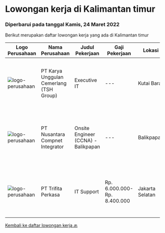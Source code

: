 
  # Lowongan kerja di Kalimantan timur

  ### Diperbarui pada tanggal Kamis, 24 Maret 2022

  Berikut merupakan daftar lowongan kerja yang ada di Kalimantan timur

  |Logo Perusahaan | Nama Perusahaan | Judul Pekerjaan | Gaji Pekerjaan | Lokasi | Deskripsi | Tanggal diunggah | Pranala |
  | -------------- | --------------- | --------------- | --------- | --------- | -------------- | ------- | ----------- |
  |![logo-perusahaan](https://image-service-cdn.seek.com.au/31bf3b7463dda7b016768aa96dbddf9149e67f52/ee4dce1061f3f616224767ad58cb2fc751b8d2dc)|PT Karya Unggulan Cemerlang (TSH Group)|Executive IT|---|Kutai Barat|Candidate must possess at least a Bachelor's Degree, Computer Science/Information Technology or equivalent. Able to do internet point to point...|Senin, 21 Maret 2022|https://www.jobstreet.co.id/id/job/executive-it-3828389?token=0~78433ba0-e347-4386-9631-5e1abdd6c1ab&sectionRank=1&jobId=jobstreet-id-job-3828389|
|![logo-perusahaan](https://image-service-cdn.seek.com.au/faf1379cb2f8ff5c87162dc20c60c0d2f63dba1c/ee4dce1061f3f616224767ad58cb2fc751b8d2dc)|PT Nusantara Compnet Integrator|Onsite Engineer (CCNA) - Balikpapan|---|Balikpapan|Job Descriptions : Analyze customer needs Provide solutions and give recommendations to the customer according to their needs Preventive and...|Rabu, 23 Maret 2022|https://www.jobstreet.co.id/id/job/onsite-engineer-ccna-balikpapan-3813070?token=0~78433ba0-e347-4386-9631-5e1abdd6c1ab&sectionRank=2&jobId=jobstreet-id-job-3813070|
|![logo-perusahaan](https://image-service-cdn.seek.com.au/1a66e14d6c9695bb334ef70edf4706ac9e497ae9/ee4dce1061f3f616224767ad58cb2fc751b8d2dc)|PT Trifita Perkasa|IT Support|Rp. 6.000.000-Rp. 8.400.000|Jakarta Selatan|Tanggung Jawab:·        Melakukan pekerjaan IT Support baik hardware, software, network, internet, email, website dan ERP/ SAP baik untuk instalasi,...|Senin, 14 Maret 2022|https://www.jobstreet.co.id/id/job/it-support-3818886?token=0~78433ba0-e347-4386-9631-5e1abdd6c1ab&sectionRank=3&jobId=jobstreet-id-job-3818886|


  [Kembali ke daftar lowongan kerja 🔙](../README.md#daftar-lowongan-kerja)
  